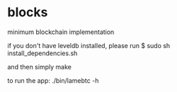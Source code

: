 # blocks
minimum blockchain implementation

if you don't have leveldb installed, please run 
$ sudo sh install_dependencies.sh

and then simply
make

to run the app:
./bin/lamebtc -h


